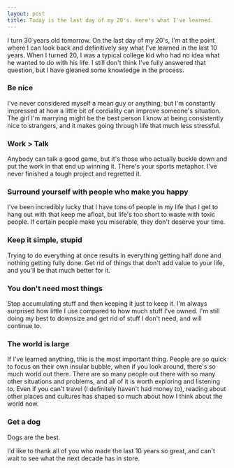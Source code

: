 ```yaml
---
layout: post
title: Today is the last day of my 20's. Here's what I've learned.
---
```


I turn 30 years old tomorrow. On the last day of my 20's, I'm at the point where I can look back and definitively say what I've learned in the last 10 years. When I turned 20, I was a typical college kid who had no idea what he wanted to do with his life. I still don't think I've fully answered that question, but I have gleaned some knowledge in the process.

### Be nice

I've never considered myself a mean guy or anything, but I'm constantly impressed at how a little bit of cordiality can improve someone's situation. The girl I'm marrying might be the best person I know at being consistently nice to strangers, and it makes going through life that much less stressful.

### Work > Talk

Anybody can talk a good game, but it's those who actually buckle down and put the work in that end up winning it. There's your sports metaphor. I've never finished a tough project and regretted it.

### Surround yourself with people who make you happy

I've been incredibly lucky that I have tons of people in my life that I get to hang out with that keep me afloat, but life's too short to waste with toxic people. If certain people make you miserable, they don't deserve your time.

### Keep it simple, stupid

Trying to do everything at once results in everything getting half done and nothing getting fully done. Get rid of things that don't add value to your life, and you'll be that much better for it.

### You don't need most things

Stop accumulating stuff and then keeping it just to keep it. I'm always surprised how little I use compared to how much stuff I've owned. I'm still doing my best to downsize and get rid of stuff I don't need, and will continue to.

### The world is large

If I've learned anything, this is the most important thing. People are so quick to focus on their own insular bubble, when if you look around, there's so much world out there. There are so many people out there with so many other situations and problems, and all of it is worth exploring and listening to. Even if you can't travel (I definitely haven't had money to), reading about other places and cultures has shaped so much about how I think about the world now.

### Get a dog

Dogs are the best.


I'd like to thank all of you who made the last 10 years so great, and can't wait to see what the next decade has in store.
